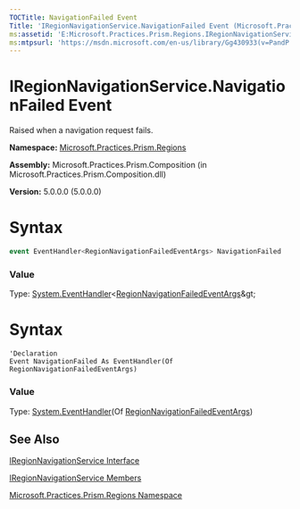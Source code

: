 ```yaml
---
TOCTitle: NavigationFailed Event
Title: 'IRegionNavigationService.NavigationFailed Event (Microsoft.Practices.Prism.Regions)'
ms:assetid: 'E:Microsoft.Practices.Prism.Regions.IRegionNavigationService.NavigationFailed'
ms:mtpsurl: 'https://msdn.microsoft.com/en-us/library/Gg430933(v=PandP.50)'
---
```


# IRegionNavigationService.NavigationFailed Event

Raised when a navigation request fails.

**Namespace:** [Microsoft.Practices.Prism.Regions](https://msdn.microsoft.com/en-us/library/microsoft.practices.prism.regions(v=pandp.50))

**Assembly:** Microsoft.Practices.Prism.Composition (in Microsoft.Practices.Prism.Composition.dll)

**Version:** 5.0.0.0 (5.0.0.0)

# Syntax
```c#
event EventHandler<RegionNavigationFailedEventArgs> NavigationFailed
```
### Value

Type: [System.EventHandler](http://msdn.microsoft.com/en-us/library/db0etb8x)&lt;[RegionNavigationFailedEventArgs](https://msdn.microsoft.com/en-us/library/microsoft.practices.prism.regions.regionnavigationfailedeventargs(v=pandp.50))&gt;

# Syntax
```VB
'Declaration
Event NavigationFailed As EventHandler(Of RegionNavigationFailedEventArgs)
```
### Value

Type: [System.EventHandler](http://msdn.microsoft.com/en-us/library/db0etb8x)(Of [RegionNavigationFailedEventArgs](https://msdn.microsoft.com/en-us/library/microsoft.practices.prism.regions.regionnavigationfailedeventargs(v=pandp.50)))

## See Also

[IRegionNavigationService Interface](https://msdn.microsoft.com/en-us/library/microsoft.practices.prism.regions.iregionnavigationservice(v=pandp.50))

[IRegionNavigationService Members](https://msdn.microsoft.com/en-us/library/microsoft.practices.prism.regions.iregionnavigationservice_members(v=pandp.50))

[Microsoft.Practices.Prism.Regions Namespace](https://msdn.microsoft.com/en-us/library/microsoft.practices.prism.regions(v=pandp.50))
